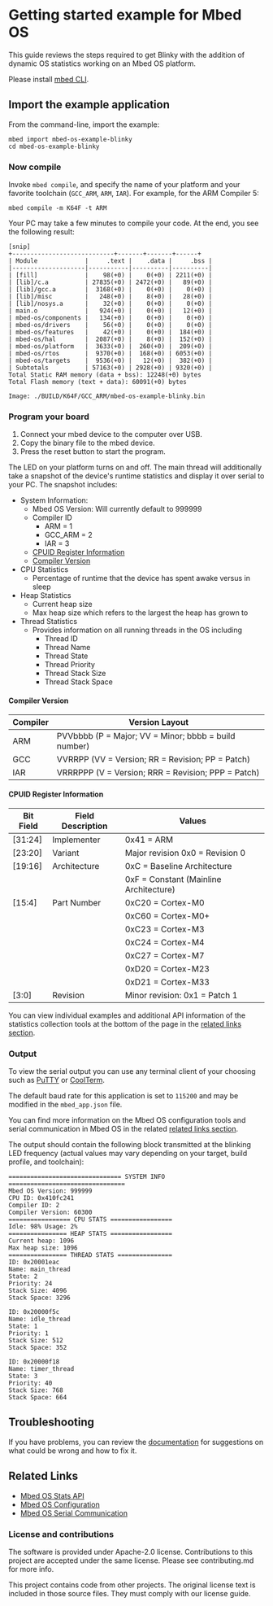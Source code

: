 # Getting started example for Mbed OS

This guide reviews the steps required to get Blinky with the addition of dynamic OS statistics working on an Mbed OS platform.

Please install [mbed CLI](https://github.com/ARMmbed/mbed-cli#installing-mbed-cli).

## Import the example application

From the command-line, import the example:

```
mbed import mbed-os-example-blinky
cd mbed-os-example-blinky
```

### Now compile

Invoke `mbed compile`, and specify the name of your platform and your favorite toolchain (`GCC_ARM`, `ARM`, `IAR`). For example, for the ARM Compiler 5:

```
mbed compile -m K64F -t ARM
```

Your PC may take a few minutes to compile your code. At the end, you see the following result:

```
[snip]
+----------------------------+-------+-------+------+
| Module             |     .text |    .data |     .bss |
|--------------------|-----------|----------|----------|
| [fill]             |    98(+0) |    0(+0) | 2211(+0) |
| [lib]/c.a          | 27835(+0) | 2472(+0) |   89(+0) |
| [lib]/gcc.a        |  3168(+0) |    0(+0) |    0(+0) |
| [lib]/misc         |   248(+0) |    8(+0) |   28(+0) |
| [lib]/nosys.a      |    32(+0) |    0(+0) |    0(+0) |
| main.o             |   924(+0) |    0(+0) |   12(+0) |
| mbed-os/components |   134(+0) |    0(+0) |    0(+0) |
| mbed-os/drivers    |    56(+0) |    0(+0) |    0(+0) |
| mbed-os/features   |    42(+0) |    0(+0) |  184(+0) |
| mbed-os/hal        |  2087(+0) |    8(+0) |  152(+0) |
| mbed-os/platform   |  3633(+0) |  260(+0) |  209(+0) |
| mbed-os/rtos       |  9370(+0) |  168(+0) | 6053(+0) |
| mbed-os/targets    |  9536(+0) |   12(+0) |  382(+0) |
| Subtotals          | 57163(+0) | 2928(+0) | 9320(+0) |
Total Static RAM memory (data + bss): 12248(+0) bytes
Total Flash memory (text + data): 60091(+0) bytes

Image: ./BUILD/K64F/GCC_ARM/mbed-os-example-blinky.bin
```

### Program your board

1. Connect your mbed device to the computer over USB.
1. Copy the binary file to the mbed device.
1. Press the reset button to start the program.

The LED on your platform turns on and off. The main thread will additionally take a snapshot of the device's runtime statistics and display it over serial to your PC. The snapshot includes:

* System Information:
    * Mbed OS Version: Will currently default to 999999
    * Compiler ID
        * ARM = 1
        * GCC_ARM = 2
        * IAR = 3
    * [CPUID Register Information](#cpuid-register-information)
    * [Compiler Version](#compiler-version)
* CPU Statistics
    * Percentage of runtime that the device has spent awake versus in sleep
* Heap Statistics
    * Current heap size
    * Max heap size which refers to the largest the heap has grown to
* Thread Statistics
    * Provides information on all running threads in the OS including
        * Thread ID
        * Thread Name
        * Thread State
        * Thread Priority
        * Thread Stack Size
        * Thread Stack Space

#### Compiler Version

| Compiler | Version Layout |
| -------- | -------------- |
| ARM      | PVVbbbb (P = Major; VV = Minor; bbbb = build number) |
| GCC      | VVRRPP  (VV = Version; RR = Revision; PP = Patch)    |
| IAR      | VRRRPPP (V = Version; RRR = Revision; PPP = Patch)   |

#### CPUID Register Information

| Bit Field | Field Description | Values |
| --------- | ----------------- | ------ |
|[31:24]    | Implementer       | 0x41 = ARM |
|[23:20]    | Variant           | Major revision 0x0  =  Revision 0 |
|[19:16]    | Architecture      | 0xC  = Baseline Architecture |
|           |                   | 0xF  = Constant (Mainline Architecture) |
|[15:4]     | Part Number       | 0xC20 =  Cortex-M0 |
|           |                   | 0xC60 = Cortex-M0+ |
|           |                   | 0xC23 = Cortex-M3  |
|           |                   | 0xC24 = Cortex-M4  |
|           |                   | 0xC27 = Cortex-M7  |
|           |                   | 0xD20 = Cortex-M23 |
|           |                   | 0xD21 = Cortex-M33 |
|[3:0]      | Revision          | Minor revision: 0x1 = Patch 1 |



You can view individual examples and additional API information of the statistics collection tools at the bottom of the page in the [related links section](#related-links).


### Output

To view the serial output you can use any terminal client of your choosing such as [PuTTY](http://www.putty.org/) or [CoolTerm](http://freeware.the-meiers.org/).

The default baud rate for this application is set to `115200` and may be modified in the `mbed_app.json` file.

You can find more information on the Mbed OS configuration tools and serial communication in Mbed OS in the related [related links section](#related-links).

The output should contain the following block transmitted at the blinking LED frequency (actual values may vary depending on your target, build profile, and toolchain):

```
=============================== SYSTEM INFO  ================================
Mbed OS Version: 999999
CPU ID: 0x410fc241
Compiler ID: 2
Compiler Version: 60300
================= CPU STATS =================
Idle: 98% Usage: 2%
================ HEAP STATS =================
Current heap: 1096
Max heap size: 1096
================ THREAD STATS ===============
ID: 0x20001eac
Name: main_thread
State: 2
Priority: 24
Stack Size: 4096
Stack Space: 3296

ID: 0x20000f5c
Name: idle_thread
State: 1
Priority: 1
Stack Size: 512
Stack Space: 352

ID: 0x20000f18
Name: timer_thread
State: 3
Priority: 40
Stack Size: 768
Stack Space: 664

```

## Troubleshooting

If you have problems, you can review the [documentation](https://os.mbed.com/docs/latest/tutorials/debugging.html) for suggestions on what could be wrong and how to fix it.

## Related Links

* [Mbed OS Stats API](https://os.mbed.com/docs/latest/apis/mbed-statistics.html)
* [Mbed OS Configuration](https://os.mbed.com/docs/latest/reference/configuration.html)
* [Mbed OS Serial Communication](https://os.mbed.com/docs/latest/tutorials/serial-communication.html)

### License and contributions

The software is provided under Apache-2.0 license. Contributions to this project are accepted under the same license. Please see contributing.md for more info.

This project contains code from other projects. The original license text is included in those source files. They must comply with our license guide.
